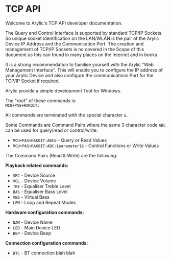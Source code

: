 # TCP API

Welcome to Arylic's TCP API developer documentation.  

The Query and Control Interface is supported by standard TCP/IP Sockets.  So unique socket identification on the LAN/WLAN is the pair of the Arylic Device IP Address and the Communication Port. The creation and management of TCP/IP Sockets is no covered in the Scope of this document as this can found in many places on the Internet and in books. 

It is a strong recommendation to familise yourself with the Arylic "Web Management Interface".  This will enable you to configure the IP address of your Arylic Device and also configure the communications Port for the TCP/IP Socket if required.

Arylic provide a simple development Tool for Windows.   

The "root" of these commands is:   
`MCU+PAS+RAKOIT:`	

All commands are terminated with the special character `&`.

Some Commands are Command Pairs where the same 3 character code `ABC` can be used for query/read or control/write:

* `MCU+PAS+RAKOIT:ABC&` - Query or Read Values
* `MCU+PAS+RAKOIT:ABC:{parameter}&` - Control Functions or Write Values 

The Command Pairs (Read & Write) are the following:
    
**Playback related commands:**

  * `SRC` - Device Source
  * `VOL` - Device Volume
  * `TRE` - Equaliser Treble Level
  * `BAS` - Equaliser Bass Level
  * `VBS` - Virtual Bass
  * `LPM` - Loop and Repeat Modes

**Hardware configuration commands:**

  * `NAM` - Device Name
  * `LED` - Main Device LED  
  * `BEP` - Device Beep

**Connection configuration commands:**

  * `BTC` - BT connection blah blah
  